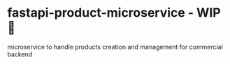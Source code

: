 # fastapi-product-microservice - WIP :construction_worker:
microservice to handle products creation and management for commercial backend
